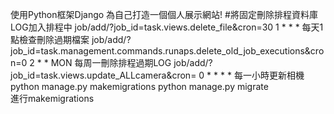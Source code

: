 使用Python框架Django 為自己打造一個個人展示網站!
#將固定刪除排程資料庫LOG加入排程中
job/add/?job_id=task.views.delete_file&cron=30 1 * * * 每天1點檢查刪除過期檔案
job/add/?job_id=task.management.commands.runaps.delete_old_job_executions&cron=0 2 * * MON 每周一刪除排程過期LOG
job/add/?job_id=task.views.update_ALLcamera&cron= 0 * * * * 每一小時更新相機
python manage.py makemigrations
python manage.py migrate      
進行makemigrations 